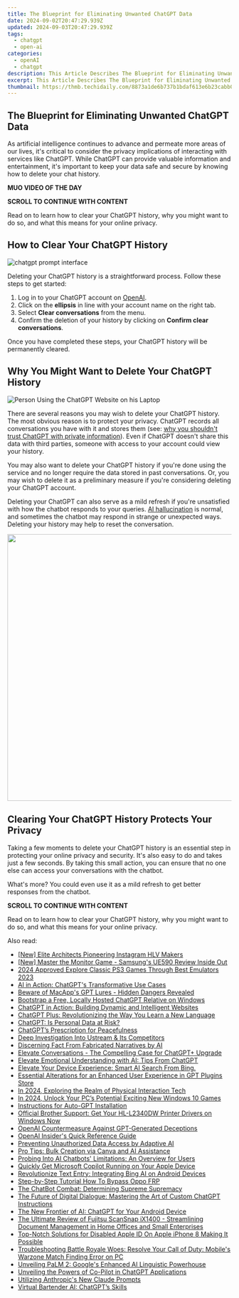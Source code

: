 ```yaml
---
title: The Blueprint for Eliminating Unwanted ChatGPT Data
date: 2024-09-02T20:47:29.939Z
updated: 2024-09-03T20:47:29.939Z
tags:
  - chatgpt
  - open-ai
categories:
  - openAI
  - chatgpt
description: This Article Describes The Blueprint for Eliminating Unwanted ChatGPT Data
excerpt: This Article Describes The Blueprint for Eliminating Unwanted ChatGPT Data
thumbnail: https://thmb.techidaily.com/8873a1de6b737b1bdaf613e6b23cabb06e207ebbce95a2d263cbd7e4a2de27ba.jpg
---
```


## The Blueprint for Eliminating Unwanted ChatGPT Data

 As artificial intelligence continues to advance and permeate more areas of our lives, it's critical to consider the privacy implications of interacting with services like ChatGPT. While ChatGPT can provide valuable information and entertainment, it's important to keep your data safe and secure by knowing how to delete your chat history.

**MUO VIDEO OF THE DAY**

**SCROLL TO CONTINUE WITH CONTENT**

 Read on to learn how to clear your ChatGPT history, why you might want to do so, and what this means for your online privacy.

## How to Clear Your ChatGPT History

![chatgpt prompt interface](https://static1.makeuseofimages.com/wordpress/wp-content/uploads/2023/04/screenshot-2023-04-29-082223.png)

 Deleting your ChatGPT history is a straightforward process. Follow these steps to get started:

1. Log in to your ChatGPT account on [OpenAI](https://chat.openai.com/).
2. Click on the **ellipsis** in line with your account name on the right tab.
3. Select **Clear conversations** from the menu.
4. Confirm the deletion of your history by clicking on **Confirm clear conversations**.

 Once you have completed these steps, your ChatGPT history will be permanently cleared.

## Why You Might Want to Delete Your ChatGPT History

![Person Using the ChatGPT Website on his Laptop](https://static1.makeuseofimages.com/wordpress/wp-content/uploads/2023/04/person-using-chatgpt-on-laptop.jpg)

 There are several reasons you may wish to delete your ChatGPT history. The most obvious reason is to protect your privacy. ChatGPT records all conversations you have with it and stores them (see: [why you shouldn't trust ChatGPT with private information](https://www.makeuseof.com/shouldnt-trust-chatgpt-confidential-data/)). Even if ChatGPT doesn't share this data with third parties, someone with access to your account could view your history.

 You may also want to delete your ChatGPT history if you're done using the service and no longer require the data stored in past conversations. Or, you may wish to delete it as a preliminary measure if you're considering deleting your ChatGPT account.

 Deleting your ChatGPT can also serve as a mild refresh if you're unsatisfied with how the chatbot responds to your queries. [AI hallucination](https://www.makeuseof.com/what-is-ai-hallucination-and-how-do-you-spot-it/) is normal, and sometimes the chatbot may respond in strange or unexpected ways. Deleting your history may help to reset the conversation.

<!-- affiliate ads begin -->
<a href="https://appsumo.8odi.net/c/5597632/2082541/7443" target="_top" id="2082541"><img src="//a.impactradius-go.com/display-ad/7443-2082541" border="0" alt="" width="1200" height="600"/></a><img height="0" width="0" src="https://appsumo.8odi.net/i/5597632/2082541/7443" style="position:absolute;visibility:hidden;" border="0" />
<!-- affiliate ads end -->
## Clearing Your ChatGPT History Protects Your Privacy

 Taking a few moments to delete your ChatGPT history is an essential step in protecting your online privacy and security. It's also easy to do and takes just a few seconds. By taking this small action, you can ensure that no one else can access your conversations with the chatbot.

 What's more? You could even use it as a mild refresh to get better responses from the chatbot.

**SCROLL TO CONTINUE WITH CONTENT**

 Read on to learn how to clear your ChatGPT history, why you might want to do so, and what this means for your online privacy.


<ins class="adsbygoogle"
     style="display:block"
     data-ad-format="autorelaxed"
     data-ad-client="ca-pub-7571918770474297"
     data-ad-slot="1223367746"></ins>



<ins class="adsbygoogle"
     style="display:block"
     data-ad-client="ca-pub-7571918770474297"
     data-ad-slot="8358498916"
     data-ad-format="auto"
     data-full-width-responsive="true"></ins>

<span class="atpl-alsoreadstyle">Also read:</span>
<div><ul>
<li><a href="https://instagram-video-files.techidaily.com/new-elite-architects-pioneering-instagram-hlv-makers/"><u>[New] Elite Architects  Pioneering Instagram HLV Makers</u></a></li>
<li><a href="https://extra-skills.techidaily.com/new-master-the-monitor-game-samsungs-ue590-review-inside-out/"><u>[New] Master the Monitor Game - Samsung's UE590 Review Inside Out</u></a></li>
<li><a href="https://screen-recording.techidaily.com/2024-approved-explore-classic-ps3-games-through-best-emulators-2023/"><u>2024 Approved  Explore Classic PS3 Games Through Best Emulators 2023</u></a></li>
<li><a href="https://tech-savvy.techidaily.com/ai-in-action-chatgpts-transformative-use-cases/"><u>AI in Action: ChatGPT's Transformative Use Cases</u></a></li>
<li><a href="https://tech-savvy.techidaily.com/beware-of-macapps-gpt-lures-hidden-dangers-revealed/"><u>Beware of MacApp's GPT Lures - Hidden Dangers Revealed</u></a></li>
<li><a href="https://tech-savvy.techidaily.com/bootstrap-a-free-locally-hosted-chatgpt-relative-on-windows/"><u>Bootstrap a Free, Locally Hosted ChatGPT Relative on Windows</u></a></li>
<li><a href="https://tech-savvy.techidaily.com/chatgpt-in-action-building-dynamic-and-intelligent-websites/"><u>ChatGPT in Action: Building Dynamic and Intelligent Websites</u></a></li>
<li><a href="https://tech-savvy.techidaily.com/chatgpt-plus-revolutionizing-the-way-you-learn-a-new-language/"><u>ChatGPT Plus: Revolutionizing the Way You Learn a New Language</u></a></li>
<li><a href="https://tech-savvy.techidaily.com/chatgpt-is-personal-data-at-risk/"><u>ChatGPT: Is Personal Data at Risk?</u></a></li>
<li><a href="https://tech-savvy.techidaily.com/chatgpts-prescription-for-peacefulness/"><u>ChatGPT’s Prescription for Peacefulness</u></a></li>
<li><a href="https://fox-friendly.techidaily.com/deep-investigation-into-ustream-and-its-competitors/"><u>Deep Investigation Into Ustream & Its Competitors</u></a></li>
<li><a href="https://tech-savvy.techidaily.com/discerning-fact-from-fabricated-narratives-by-ai/"><u>Discerning Fact From Fabricated Narratives by AI</u></a></li>
<li><a href="https://tech-savvy.techidaily.com/elevate-conversations-the-compelling-case-for-chatgptplus-upgrade/"><u>Elevate Conversations - The Compelling Case for ChatGPT+ Upgrade</u></a></li>
<li><a href="https://tech-haven.techidaily.com/elevate-emotional-understanding-with-ai-tips-from-chatgpt/"><u>Elevate Emotional Understanding with AI: Tips From ChatGPT</u></a></li>
<li><a href="https://tech-savvy.techidaily.com/elevate-your-device-experience-smart-ai-search-from-bing/"><u>Elevate Your Device Experience: Smart AI Search From Bing.</u></a></li>
<li><a href="https://tech-savvy.techidaily.com/essential-alterations-for-an-enhanced-user-experience-in-gpt-plugins-store/"><u>Essential Alterations for an Enhanced User Experience in GPT Plugins Store</u></a></li>
<li><a href="https://some-techniques.techidaily.com/in-2024-exploring-the-realm-of-physical-interaction-tech/"><u>In 2024, Exploring the Realm of Physical Interaction Tech</u></a></li>
<li><a href="https://some-guidance.techidaily.com/in-2024-unlock-your-pcs-potential-exciting-new-windows-10-games/"><u>In 2024, Unlock Your PC’s Potential  Exciting New Windows 10 Games</u></a></li>
<li><a href="https://tech-savvy.techidaily.com/instructions-for-auto-gpt-installation/"><u>Instructions for Auto-GPT Installation</u></a></li>
<li><a href="https://hardware-help.techidaily.com/official-brother-support-get-your-hl-l2340dw-printer-drivers-on-windows-now/"><u>Official Brother Support: Get Your HL-L2340DW Printer Drivers on Windows Now</u></a></li>
<li><a href="https://tech-savvy.techidaily.com/openai-countermeasure-against-gpt-generated-deceptions/"><u>OpenAI Countermeasure Against GPT-Generated Deceptions</u></a></li>
<li><a href="https://tech-savvy.techidaily.com/openai-insiders-quick-reference-guide/"><u>OpenAI Insider's Quick Reference Guide</u></a></li>
<li><a href="https://tech-savvy.techidaily.com/preventing-unauthorized-data-access-by-adaptive-ai/"><u>Preventing Unauthorized Data Access by Adaptive AI</u></a></li>
<li><a href="https://tech-savvy.techidaily.com/pro-tips-bulk-creation-via-canva-and-ai-assistance/"><u>Pro Tips: Bulk Creation via Canva and AI Assistance</u></a></li>
<li><a href="https://tech-savvy.techidaily.com/probing-into-ai-chatbots-limitations-an-overview-for-users/"><u>Probing Into AI Chatbots' Limitations: An Overview for Users</u></a></li>
<li><a href="https://tech-savvy.techidaily.com/quickly-get-microsoft-copilot-running-on-your-apple-device/"><u>Quickly Get Microsoft Copilot Running on Your Apple Device</u></a></li>
<li><a href="https://tech-savvy.techidaily.com/revolutionize-text-entry-integrating-bing-ai-on-android-devices/"><u>Revolutionize Text Entry: Integrating Bing AI on Android Devices</u></a></li>
<li><a href="https://android-frp.techidaily.com/step-by-step-tutorial-how-to-bypass-oppo-frp-by-drfone-android/"><u>Step-by-Step Tutorial How To Bypass Oppo FRP</u></a></li>
<li><a href="https://tech-savvy.techidaily.com/the-chatbot-combat-determining-supreme-supremacy/"><u>The ChatBot Combat: Determining Supreme Supremacy</u></a></li>
<li><a href="https://tech-savvy.techidaily.com/the-future-of-digital-dialogue-mastering-the-art-of-custom-chatgpt-instructions/"><u>The Future of Digital Dialogue: Mastering the Art of Custom ChatGPT Instructions</u></a></li>
<li><a href="https://tech-savvy.techidaily.com/the-new-frontier-of-ai-chatgpt-for-your-android-device/"><u>The New Frontier of AI: ChatGPT for Your Android Device</u></a></li>
<li><a href="https://buynow-reviews.techidaily.com/the-ultimate-review-of-fujitsu-scansnap-ix1400-streamlining-document-management-in-home-offices-and-small-enterprises/"><u>The Ultimate Review of Fujitsu ScanSnap iX1400 - Streamlining Document Management in Home Offices and Small Enterprises</u></a></li>
<li><a href="https://apple-account.techidaily.com/top-notch-solutions-for-disabled-apple-id-on-apple-iphone-8-making-it-possible-by-drfone-ios/"><u>Top-Notch Solutions for Disabled Apple ID On Apple iPhone 8 Making It Possible</u></a></li>
<li><a href="https://program-issues.techidaily.com/troubleshooting-battle-royale-woes-resolve-your-call-of-duty-mobiles-warzone-match-finding-error-on-pc/"><u>Troubleshooting Battle Royale Woes: Resolve Your Call of Duty: Mobile's Warzone Match Finding Error on PC</u></a></li>
<li><a href="https://tech-savvy.techidaily.com/unveiling-palm-2-googles-enhanced-ai-linguistic-powerhouse/"><u>Unveiling PaLM 2: Google's Enhanced AI Linguistic Powerhouse</u></a></li>
<li><a href="https://tech-savvy.techidaily.com/unveiling-the-powers-of-co-pilot-in-chatgpt-applications/"><u>Unveiling the Powers of Co-Pilot in ChatGPT Applications</u></a></li>
<li><a href="https://tech-savvy.techidaily.com/utilizing-anthropics-new-claude-prompts/"><u>Utilizing Anthropic's New Claude Prompts</u></a></li>
<li><a href="https://tech-savvy.techidaily.com/virtual-bartender-ai-chatgpts-skills/"><u>Virtual Bartender AI: ChatGPT’s Skills</u></a></li>
</ul></div>
